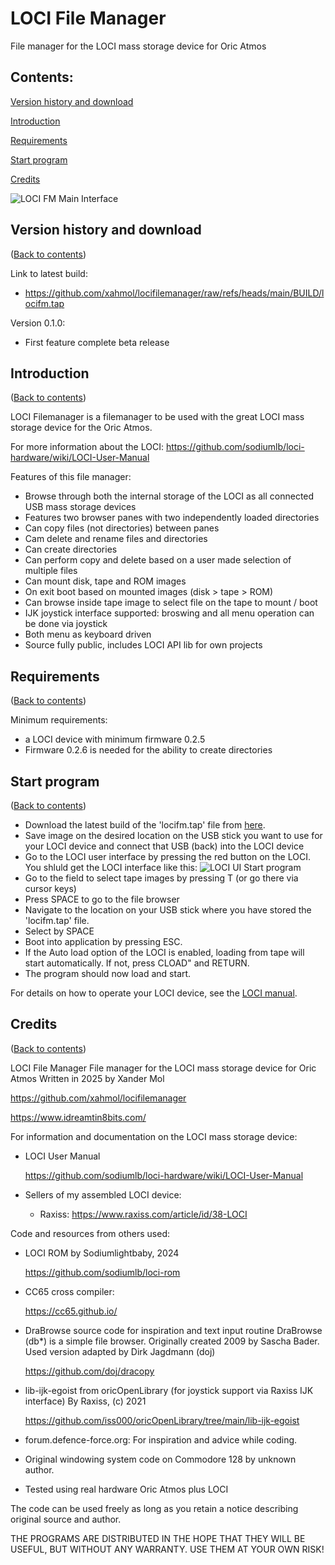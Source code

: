 # LOCI File Manager
File manager for the LOCI mass storage device for Oric Atmos

## Contents:

[Version history and download](#version-history-and-download)

[Introduction](#introduction)

[Requirements](#requirements)

[Start program](#start-program)

[Credits](#credits)

![LOCI FM Main Interface](https://github.com/xahmol/locifilemanager/blob/main/screenshots/LociFM%20-%20main%20interface.png?raw=true)

## Version history and download
([Back to contents](#contents))

Link to latest build:
- https://github.com/xahmol/locifilemanager/raw/refs/heads/main/BUILD/locifm.tap

Version 0.1.0:
- First feature complete beta release

## Introduction
([Back to contents](#contents))

LOCI Filemanager is a filemanager to be used with the great LOCI mass storage device for the Oric Atmos.

For more information about the LOCI:
https://github.com/sodiumlb/loci-hardware/wiki/LOCI-User-Manual

Features of this file manager:
- Browse through both the internal storage of the LOCI as all connected USB mass storage devices
- Features two browser panes with two independently loaded directories
- Can copy files (not directories) between panes
- Cam delete and rename files and directories
- Can create directories
- Can perform copy and delete based on a user made selection of multiple files
- Can mount disk, tape and ROM images
- On exit boot based on mounted images (disk > tape > ROM)
- Can browse inside tape image to select file on the tape to mount / boot
- IJK joystick interface supported: broswing and all menu operation can be done via joystick
- Both menu as keyboard driven
- Source fully public, includes LOCI API lib for own projects

## Requirements
([Back to contents](#contents))

Minimum requirements:
- a LOCI device with minimum firmware 0.2.5
- Firmware 0.2.6 is needed for the ability to create directories

## Start program
([Back to contents](#contents))
- Download the latest build of the 'locifm.tap' file from [here](https://github.com/xahmol/locifilemanager/raw/refs/heads/main/BUILD/locifm.tap).
- Save image on the desired location on the USB stick you want to use for your LOCI device and connect that USB (back) into the LOCI device
- Go to the LOCI user interface by pressing the red button on the LOCI. You shluld get the LOCI interface like this:
![LOCI UI Start program](https://github.com/xahmol/locifilemanager/blob/main/screenshots/LociFM%20-%20start%20program.png?raw=true)
- Go to the field to select tape images by pressing T (or go there via cursor keys)
- Press SPACE to go to the file browser
- Navigate to the location on your USB stick where you have stored the 'locifm.tap' file.
- Select by SPACE
- Boot into application by pressing ESC.
- If the Auto load option of the LOCI is enabled, loading from tape will start automatically. If not, press CLOAD" and RETURN.
- The program should now load and start.

For details on how to operate your LOCI device, see the [LOCI manual](https://github.com/sodiumlb/loci-hardware/wiki/LOCI-User-Manual).

## Credits
([Back to contents](#contents))

LOCI File Manager
File manager for the LOCI mass storage device for Oric Atmos
Written in 2025 by Xander Mol

https://github.com/xahmol/locifilemanager

https://www.idreamtin8bits.com/

For information and documentation on the LOCI mass storage device:
-   LOCI User Manual

    https://github.com/sodiumlb/loci-hardware/wiki/LOCI-User-Manual
-   Sellers of my assembled LOCI device:
    - Raxiss: https://www.raxiss.com/article/id/38-LOCI

Code and resources from others used:
-   LOCI ROM by Sodiumlightbaby, 2024

    https://github.com/sodiumlb/loci-rom

-   CC65 cross compiler:

    https://cc65.github.io/

-   DraBrowse source code for inspiration and text input routine
    DraBrowse (db*) is a simple file browser.
    Originally created 2009 by Sascha Bader.
    Used version adapted by Dirk Jagdmann (doj)

    https://github.com/doj/dracopy

-   lib-ijk-egoist from oricOpenLibrary (for joystick support via Raxiss IJK interface)
    By Raxiss, (c) 2021
    
    https://github.com/iss000/oricOpenLibrary/tree/main/lib-ijk-egoist

-   forum.defence-force.org: For inspiration and advice while coding.

-   Original windowing system code on Commodore 128 by unknown author.
   
-   Tested using real hardware Oric Atmos plus LOCI

The code can be used freely as long as you retain
a notice describing original source and author.

THE PROGRAMS ARE DISTRIBUTED IN THE HOPE THAT THEY WILL BE USEFUL,
BUT WITHOUT ANY WARRANTY. USE THEM AT YOUR OWN RISK!